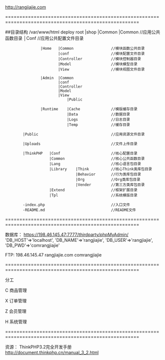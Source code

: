 http://rangjiajie.com

=====================================================================================================

##目录结构 /var/www/html
deploy root
            |shop   |Common |Common                 //应用公共函数目录
                            │Conf                   //应用公共配置文件目录

                    |Home   |Common                 //模块函数公共目录
                            |conf                   //模块配置文件目录
                            |Controller             //模块控制器目录
                            |Model                  //模块模型目录
                            |View                   //模块视图文件目录

                    |Admin  |Common                 
                            |conf
                            |Controller
                            |Model
                            |View
                                |Public

                    |Runtime    |Cache              //模版缓存目录
                                |Data               //数据目录
                                |Logs               //日志目录
                                |Temp               //缓存目录

            |Public                                 //应用资源文件目录

            |Uploads                                //文件上传目录

            |ThinkPHP   |Conf                       //核心配置目录
                        |Common                     //核心公共函数目录
                        |Lang                       //核心语言包目录
                        |Library    |Think          //核心Think类库包目录
                                    |Behavior       //行为类库包目录
                                    |Org            //Org类库包目录
                                    |Vender         //第三方类库包目录
                        |Extend                     //框架扩展目录
                        |Tpl                        //系统模版目录

            -index.php                              //入口文件
            -README.md                              //README文件

=====================================================================================================

数据库：
https://198.46.145.47:7777/thirdparty/phpMyAdmin/ 
    'DB_HOST'=>'localhost',
    'DB_NAME'=>'rangjiajie',
    'DB_USER'=>'rangjiajie',
    'DB_PWD'=>'comrangjiajie'

FTP:
198.46.145.47  rangjiajie.com   comrangjiajie

=====================================================================================================

分工

C 商品管理

X 订单管理

Z 会员管理

H 系统管理

=====================================================================================================

资源：
ThinkPHP3.2完全开发手册  http://document.thinkphp.cn/manual_3_2.html

